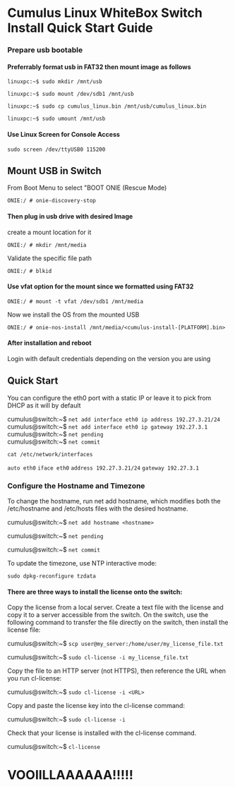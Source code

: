 # Cumulus Linux WhiteBox Switch Install Quick Start Guide

### Prepare usb bootable
    
#### Preferrably format usb in FAT32 then mount image as follows
    
`linuxpc:~$ sudo mkdir /mnt/usb`

`linuxpc:~$ sudo mount /dev/sdb1 /mnt/usb`

`linuxpc:~$ sudo cp cumulus_linux.bin /mnt/usb/cumulus_linux.bin`

`linuxpc:~$ sudo umount /mnt/usb`

#### Use Linux Screen for Console Access
    
`sudo screen /dev/ttyUSB0 115200` 

## Mount USB in Switch

From Boot Menu to select "BOOT ONIE (Rescue Mode)

`ONIE:/ # onie-discovery-stop`

#### Then plug in usb drive with desired Image

create a mount location for it

`ONIE:/ # mkdir /mnt/media`

Validate the specific file path

`ONIE:/ # blkid`
  
#### Use vfat option for the mount since we formatted using FAT32

`ONIE:/ # mount -t vfat /dev/sdb1 /mnt/media`

Now we install the OS from the mounted USB

`ONIE:/ # onie-nos-install /mnt/media/<cumulus-install-[PLATFORM].bin>`

#### After installation and reboot

Login with default credentials depending on the version you are using

## Quick Start
You can configure the eth0 port with a static IP or leave it to pick from DHCP as it will by default

cumulus@switch:~$ `net add interface eth0 ip address 192.27.3.21/24` <br>
cumulus@switch:~$ `net add interface eth0 ip gateway 192.27.3.1` <br>
cumulus@switch:~$ `net pending` <br>
cumulus@switch:~$ `net commit` <br>

`cat /etc/network/interfaces` 

`auto eth0`
`iface eth0`
    `address 192.27.3.21/24`
    `gateway 192.27.3.1`


### Configure the Hostname and Timezone

To change the hostname, run net add hostname, which modifies both the /etc/hostname and /etc/hosts files with the desired hostname.

cumulus@switch:~$ `net add hostname <hostname>`

cumulus@switch:~$ `net pending`

cumulus@switch:~$ `net commit`

To update the timezone, use NTP interactive mode:

`sudo dpkg-reconfigure tzdata`

#### There are three ways to install the license onto the switch:

Copy the license from a local server. Create a text file with the license and copy it to a server accessible from the switch. On the switch, use the following command to transfer the file directly on the switch, then install the license file:

cumulus@switch:~$ `scp user@my_server:/home/user/my_license_file.txt`

cumulus@switch:~$ `sudo cl-license -i my_license_file.txt`

Copy the file to an HTTP server (not HTTPS), then reference the URL when you run cl-license:

cumulus@switch:~$ `sudo cl-license -i <URL>`

Copy and paste the license key into the cl-license command:

cumulus@switch:~$ `sudo cl-license -i`
<paste license key>

Check that your license is installed with the cl-license command.

cumulus@switch:~$ `cl-license` 


# VOOIILLAAAAAA!!!!!
